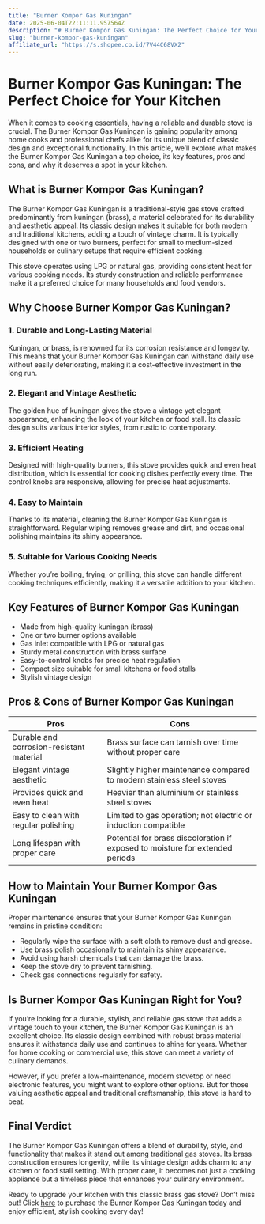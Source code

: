 ```yaml
---
title: "Burner Kompor Gas Kuningan"
date: 2025-06-04T22:11:11.957564Z
description: "# Burner Kompor Gas Kuningan: The Perfect Choice for Your Kitchen..."
slug: "burner-kompor-gas-kuningan"
affiliate_url: "https://s.shopee.co.id/7V44C68VX2"
---
```

# Burner Kompor Gas Kuningan: The Perfect Choice for Your Kitchen

When it comes to cooking essentials, having a reliable and durable stove is crucial. The Burner Kompor Gas Kuningan is gaining popularity among home cooks and professional chefs alike for its unique blend of classic design and exceptional functionality. In this article, we’ll explore what makes the Burner Kompor Gas Kuningan a top choice, its key features, pros and cons, and why it deserves a spot in your kitchen.

## What is Burner Kompor Gas Kuningan?

The Burner Kompor Gas Kuningan is a traditional-style gas stove crafted predominantly from kuningan (brass), a material celebrated for its durability and aesthetic appeal. Its classic design makes it suitable for both modern and traditional kitchens, adding a touch of vintage charm. It is typically designed with one or two burners, perfect for small to medium-sized households or culinary setups that require efficient cooking.

This stove operates using LPG or natural gas, providing consistent heat for various cooking needs. Its sturdy construction and reliable performance make it a preferred choice for many households and food vendors.

## Why Choose Burner Kompor Gas Kuningan?

### 1. Durable and Long-Lasting Material

Kuningan, or brass, is renowned for its corrosion resistance and longevity. This means that your Burner Kompor Gas Kuningan can withstand daily use without easily deteriorating, making it a cost-effective investment in the long run.

### 2. Elegant and Vintage Aesthetic

The golden hue of kuningan gives the stove a vintage yet elegant appearance, enhancing the look of your kitchen or food stall. Its classic design suits various interior styles, from rustic to contemporary.

### 3. Efficient Heating

Designed with high-quality burners, this stove provides quick and even heat distribution, which is essential for cooking dishes perfectly every time. The control knobs are responsive, allowing for precise heat adjustments.

### 4. Easy to Maintain

Thanks to its material, cleaning the Burner Kompor Gas Kuningan is straightforward. Regular wiping removes grease and dirt, and occasional polishing maintains its shiny appearance.

### 5. Suitable for Various Cooking Needs

Whether you’re boiling, frying, or grilling, this stove can handle different cooking techniques efficiently, making it a versatile addition to your kitchen.

## Key Features of Burner Kompor Gas Kuningan

- Made from high-quality kuningan (brass)
- One or two burner options available
- Gas inlet compatible with LPG or natural gas
- Sturdy metal construction with brass surface
- Easy-to-control knobs for precise heat regulation
- Compact size suitable for small kitchens or food stalls
- Stylish vintage design

## Pros & Cons of Burner Kompor Gas Kuningan

| **Pros** | **Cons** |
|------------------------------|------------------------------|
| Durable and corrosion-resistant material | Brass surface can tarnish over time without proper care |
| Elegant vintage aesthetic | Slightly higher maintenance compared to modern stainless steel stoves |
| Provides quick and even heat | Heavier than aluminium or stainless steel stoves |
| Easy to clean with regular polishing | Limited to gas operation; not electric or induction compatible |
| Long lifespan with proper care | Potential for brass discoloration if exposed to moisture for extended periods |

## How to Maintain Your Burner Kompor Gas Kuningan

Proper maintenance ensures that your Burner Kompor Gas Kuningan remains in pristine condition:

- Regularly wipe the surface with a soft cloth to remove dust and grease.
- Use brass polish occasionally to maintain its shiny appearance.
- Avoid using harsh chemicals that can damage the brass.
- Keep the stove dry to prevent tarnishing.
- Check gas connections regularly for safety.

## Is Burner Kompor Gas Kuningan Right for You?

If you’re looking for a durable, stylish, and reliable gas stove that adds a vintage touch to your kitchen, the Burner Kompor Gas Kuningan is an excellent choice. Its classic design combined with robust brass material ensures it withstands daily use and continues to shine for years. Whether for home cooking or commercial use, this stove can meet a variety of culinary demands.

However, if you prefer a low-maintenance, modern stovetop or need electronic features, you might want to explore other options. But for those valuing aesthetic appeal and traditional craftsmanship, this stove is hard to beat.

## Final Verdict

The Burner Kompor Gas Kuningan offers a blend of durability, style, and functionality that makes it stand out among traditional gas stoves. Its brass construction ensures longevity, while its vintage design adds charm to any kitchen or food stall setting. With proper care, it becomes not just a cooking appliance but a timeless piece that enhances your culinary environment.

Ready to upgrade your kitchen with this classic brass gas stove? Don’t miss out! Click [here](https://s.shopee.co.id/7V44C68VX2) to purchase the Burner Kompor Gas Kuningan today and enjoy efficient, stylish cooking every day!